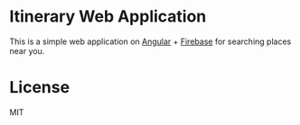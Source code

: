 # Itinerary Web Application

This is a simple web application on [Angular](https://github.com/angular/angular) + [Firebase](https://github.com/angular/angularfire2) for searching places near you.

# License

MIT
